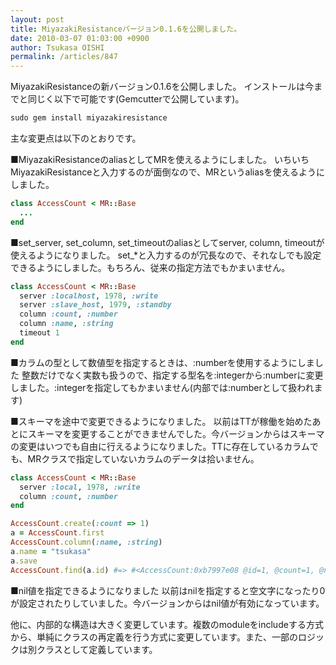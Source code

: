 ```yaml
---
layout: post
title: MiyazakiResistanceバージョン0.1.6を公開しました。
date: 2010-03-07 01:03:00 +0900
author: Tsukasa OISHI
permalink: /articles/847
---
```


MiyazakiResistanceの新バージョン0.1.6を公開しました。
インストールは今までと同じく以下で可能です(Gemcutterで公開しています)。

```ruby
sudo gem install miyazakiresistance
```

主な変更点は以下のとおりです。

■MiyazakiResistanceのaliasとしてMRを使えるようにしました。
いちいちMiyazakiResistanceと入力するのが面倒なので、MRというaliasを使えるようにしました。

```ruby
class AccessCount < MR::Base
  ...
end
```

■set\_server, set\_column, set\_timeoutのaliasとしてserver, column, timeoutが使えるようになりました。
set\_\*と入力するのが冗長なので、それなしでも設定できるようにしました。もちろん、従来の指定方法でもかまいません。

```ruby
class AccessCount < MR::Base
  server :localhost, 1978, :write
  server :slave_host, 1979, :standby
  column :count, :number
  column :name, :string
  timeout 1
end
```

■カラムの型として数値型を指定するときは、:numberを使用するようにしました
整数だけでなく実数も扱うので、指定する型名を:integerから:numberに変更しました。:integerを指定してもかまいません(内部では:numberとして扱われます)

■スキーマを途中で変更できるようになりました。
以前はTTが稼働を始めたあとにスキーマを変更することができませんでした。今バージョンからはスキーマの変更はいつでも自由に行えるようになりました。TTに存在しているカラムでも、MRクラスで指定していないカラムのデータは拾いません。

```ruby
class AccessCount < MR::Base
  server :local, 1978, :write
  column :count, :number
end

AccessCount.create(:count => 1)
a = AccessCount.first
AccessCount.column(:name, :string)
a.name = "tsukasa"
a.save
AccessCount.find(a.id) #=> #<AccessCount:0xb7997e08 @id=1, @count=1, @name="tsukasa">
```

■nil値を指定できるようになりました
以前はnilを指定すると空文字になったり0が設定されたりしていました。今バージョンからはnil値が有効になっています。

他に、内部的な構造は大きく変更しています。複数のmoduleをincludeする方式から、単純にクラスの再定義を行う方式に変更しています。また、一部のロジックは別クラスとして定義しています。

